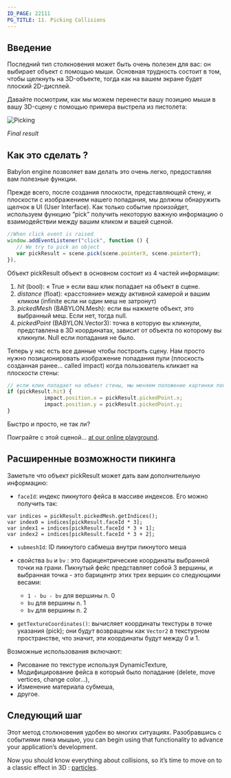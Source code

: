 ```yaml
---
ID_PAGE: 22111
PG_TITLE: 11. Picking Collisions
---
```

## Введение

Последний тип столкновения может быть очень полезен для вас: он выбирает объект с помощью мыши. Основная трудность состоит в том, чтобы щелкнуть на 3D-объекте, тогда как на вашем экране будет плоский 2D-дисплей.

Давайте посмотрим, как мы можем перенести вашу позицию мыши в вашу 3D-сцену с помощью примера выстрела из пистолета:


![Picking](/img/tutorials/Collisions%20PickResult/11.png)

_Final result_

## Как это сделать ?

Babylon engine позволяет вам делать это очень легко, предоставляя вам полезные функции.

Прежде всего, после создания плоскости, представляющей стену, и плоскости с изображением нашего попадания, мы должны обнаружить щелчок в UI (User Interface). Как только событие произойдет, используем функцию “pick” получить некоторую важную информацию о взаимодействии между вашим кликом и вашей сценой.
```javascript
//When click event is raised
window.addEventListener("click", function () {
   // We try to pick an object
   var pickResult = scene.pick(scene.pointerX, scene.pointerY);
}),
```
 
Объект pickResult объект в основном состоит из 4 частей информации:

1. _hit_ (bool): « True » если ваш клик попадает на объект в сцене.
1. _distance_ (float): «расстояние» между активной камерой и вашим кликом (infinite если ни один меш не затронут)
1. _pickedMesh_ (BABYLON.Mesh): если вы нажмете объект, это выбранный меш. Если нет, тогда null.
1. _pickedPoint_ (BABYLON.Vector3): точка в которую вы кликнули, представлена в 3D координатах, зависит от объекта по которому вы кликнули. Null если попадания не было.

Теперь у нас есть все данные чтобы построить сцену. Нам просто нужно позиционировать изображение попадания пули (плоскость созданная ранее... called impact) когда пользователь кликает на плоскости стены:
```javascript
// если клик попадает на объект стены, мы меняем положение картинки попадания
if (pickResult.hit) {
            impact.position.x = pickResult.pickedPoint.x;
            impact.position.y = pickResult.pickedPoint.y;
}
```
Быстро и просто, не так ли?

Поиграйте с этой сценой... [at our online playground]( https://www.babylonjs-playground.com/?11).

## Расширенные возможности пикинга

Заметьте что объект pickResult может дать вам дополнительную информацию:

- `faceId`: индекс пикнутого фейса в массиве индексов. Его можно получить так:
```
var indices = pickResult.pickedMesh.getIndices();
var index0 = indices[pickResult.faceId * 3];
var index1 = indices[pickResult.faceId * 3 + 1];
var index2 = indices[pickResult.faceId * 3 + 2];
```

- `submeshId`: ID пикнутого сабмеша внутри пикнутого меша

- свойства `bu` и `bv` : это барицентрические координаты выбранной точки на грани. Пикнутый фейс представляет собой 3 вершины, и выбранная точка - это барицентр этих трех вершин со следующими весами:

  * `1 - bu - bv` для вершины n. 0
  * `bu` для вершины n. 1
  * `bv` для вершины n. 2

- `getTextureCoordinates()`: вычисляет координаты текстуры в точке указания (pick); они будут возвращены как `Vector2` в текстурном пространстве, что значит, эти координаты будут между 0 и 1.

Возможные использования включают:

- Рисование по текстуре используя DynamicTexture,
- Модифицирование фейса в который было попадание (delete, move vertices, change color...),
- Изменение материала субмеша,
- другое.


## Следующий шаг
Этот метод столкновения удобен во многих ситуациях. Разобравшись с событиями пика мышью, you can begin using that functionality to advance your application’s development.

Now you should know everything about collisions, so it’s time to move on to a classic effect in 3D : [particles](http://doc.babylonjs.com/tutorials/Particles).
